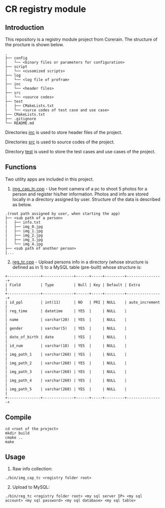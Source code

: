 # CR registry module

## Introduction
This repository is a registry module project from Corerain. The structure of the procture is shown below.
```
.
├── config
|   └── <binary files or parameters for configuration>
├── script
|   └── <cusomized scripts>
├── log
|   └── <log file of profram>
├── inc
|   └── <header files>
├── src
|   └── <source codes>
├── test
|   ├── CMakeLists.txt
|   └── <surce codes of test case and use case>
├── CMakeLists.txt
├── .gitignore
└── README.md
```
Directories [inc](./inc) is used to store header files of the project.

Directories [src](./src) is used to source codes of the project.

Directory [test](./test) is used to store the test cases and use cases of the project.

## Functions
Two utility apps are included in this project.

1. [img_cap_tc.cpp](./test/img_cap_tc.cpp) - Use front camera of a pc to shoot 5 photos for a person and register his/her information.
Photos and info are stored locally in a directory assigned by user.
Structure of the data is described as below.
```
.(root path assigned by user, when starting the app)
├── <sub path of a person>
|   ├── info.txt
|   ├── img_0.jpg
|   ├── img_1.jpg
|   ├── img_2.jpg
|   ├── img_3.jpg
|   └── img_4.jpg
├── <sub path of another person>
|...
```

2. [reg_tc.cpp](./test/reg_tc.cpp) - Upload persons info in a directory (whose structure is defined as in 1) to a MySQL table (pre-built) whose structure is:
```
+---------------+--------------+------+-----+---------+----------------+
| Field         | Type         | Null | Key | Default | Extra          |
+---------------+--------------+------+-----+---------+----------------+
| id_ppl        | int(11)      | NO   | PRI | NULL    | auto_increment |
| reg_time      | datetime     | YES  |     | NULL    |                |
| name          | varchar(20)  | YES  |     | NULL    |                |
| gender        | varchar(5)   | YES  |     | NULL    |                |
| date_of_birth | date         | YES  |     | NULL    |                |
| id_num        | varchar(18)  | YES  |     | NULL    |                |
| img_path_1    | varchar(260) | YES  |     | NULL    |                |
| img_path_2    | varchar(260) | YES  |     | NULL    |                |
| img_path_3    | varchar(260) | YES  |     | NULL    |                |
| img_path_4    | varchar(260) | YES  |     | NULL    |                |
| img_path_5    | varchar(260) | YES  |     | NULL    |                |
+---------------+--------------+------+-----+---------+----------------+
```

## Compile
```
cd <root of the project>
mkdir build
cmake ..
make
```

## Usage
1. Raw info collection:
```
./bin/img_cap_tc <registry folder root>
```
2. Upload to MySQL:
```
./bin/reg_tc <registry folder root> <my sql server IP> <my sql account> <my sql password> <my sql database> <my sql table>
```

